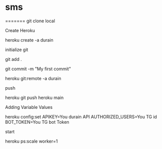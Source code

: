 # sms
=======
git clone local

Create Heroku

heroku create -a durain

initialize git

git add .

git commit -m "My first commit"

heroku git:remote -a durain

push

heroku git push heroku main

Adding Variable Values

heroku config:set APIKEY=You durain API AUTHORIZED_USERS=You TG id BOT_TOKEN=You TG bot Token

start

heroku ps:scale worker=1
